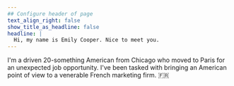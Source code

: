 ```yaml
---
## Configure header of page
text_align_right: false
show_title_as_headline: false
headline: |
  Hi, my name is Emily Cooper. Nice to meet you.
---
```


<!-- this is a subheadline -->
I'm a driven 20-something American from Chicago who moved to Paris for an unexpected job opportunity. I've been tasked with bringing an American point of view to a venerable French marketing firm. :fr:

